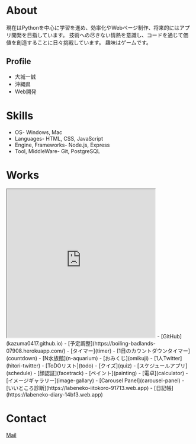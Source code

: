 　　
# About

現在はPythonを中心に学習を進め、効率化やWebページ制作、将来的にはアプリ開発を目指しています。
技術への尽きない情熱を意識し、コードを通じて価値を創造することに日々挑戦しています。
趣味はゲームです。 

## Profile
- 大城一誠
- 沖縄県
- Web開発

# Skills
- OS- Windows, Mac
- Languages- HTML, CSS, JavaScript
- Engine, Frameworks- Node.js, Express
- Tool, MiddleWare- Git, PostgreSQL

# Works
<iframe src="https://openprocessing.org/sketch/1369717/embed/" width="400" height="400"></iframe>
- [GitHub](kazuma0417.github.io)
- [予定調整](https://boiling-badlands-07908.herokuapp.com/)
- [タイマー](timer)
- [1日のカウントダウンタイマー](countdown)
- [N水族館](n-aquarium)
- [おみくじ](omikuji)
- [1人Twitter](hitori-twitter)
- [ToDOリスト](todo)
- [クイズ](quiz)
- [スケジュールアプリ](schedule)
- [顔認証](facetrack)
- [ペイント](painting)
- [電卓](calculator)
- [イメージギャラリー](image-gallary)
- [Carousel Panel](carousel-panel)
- [いいところ診断](https://labeneko-iitokoro-91713.web.app)
- [日記帳](https://labeneko-diary-14bf3.web.app)

# Contact
[Mail](mailto:kazuma_20n4100016@nnn.ed.jp)
